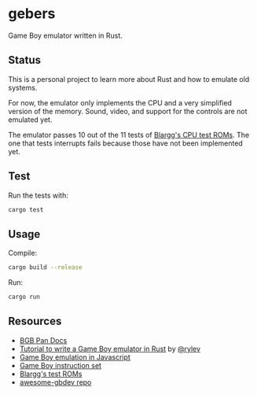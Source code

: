 # gebers

Game Boy emulator written in Rust.


## Status

This is a personal project to learn more about Rust and how to emulate old systems.

For now, the emulator only implements the CPU and a very simplified version of
the memory. Sound, video, and support for the controls are not emulated yet.

The emulator passes 10 out of the 11 tests of [Blargg's CPU test ROMs](http://gbdev.gg8.se/files/roms/blargg-gb-tests/).
The one that tests interrupts fails because those have not been implemented yet.


## Test

Run the tests with:

```bash
cargo test
```


## Usage

Compile:
```bash
cargo build --release
```

Run:
```bash
cargo run
```


## Resources

- [BGB Pan Docs](https://bgb.bircd.org/pandocs.htm)
- [Tutorial to write a Game Boy emulator in Rust](https://github.com/rylev/DMG-01) by [@rylev](https://github.com/rylev/)
- [Game Boy emulation in Javascript](http://imrannazar.com/gameboy-Emulation-in-JavaScript)
- [Game Boy instruction set](http://www.pastraiser.com/cpu/gameboy/gameboy_opcodes.html)
- [Blargg's test ROMs](http://gbdev.gg8.se/files/roms/blargg-gb-tests/)
- [awesome-gbdev repo](https://github.com/gbdev/awesome-gbdev)
